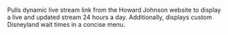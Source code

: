 Pulls dynamic live stream link from the Howard Johnson website to display a live and updated stream 24 hours a day. Additionally, displays custom Disneyland wait times in a concise menu.
